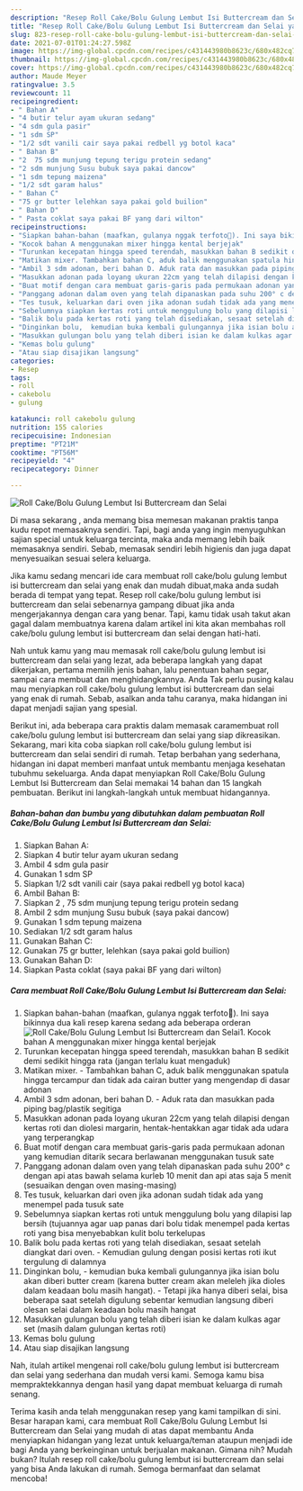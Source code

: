 ```yaml
---
description: "Resep Roll Cake/Bolu Gulung Lembut Isi Buttercream dan Selai yang enak dan Mudah Dibuat"
title: "Resep Roll Cake/Bolu Gulung Lembut Isi Buttercream dan Selai yang enak dan Mudah Dibuat"
slug: 823-resep-roll-cake-bolu-gulung-lembut-isi-buttercream-dan-selai-yang-enak-dan-mudah-dibuat
date: 2021-07-01T01:24:27.598Z
image: https://img-global.cpcdn.com/recipes/c431443980b8623c/680x482cq70/roll-cakebolu-gulung-lembut-isi-buttercream-dan-selai-foto-resep-utama.jpg
thumbnail: https://img-global.cpcdn.com/recipes/c431443980b8623c/680x482cq70/roll-cakebolu-gulung-lembut-isi-buttercream-dan-selai-foto-resep-utama.jpg
cover: https://img-global.cpcdn.com/recipes/c431443980b8623c/680x482cq70/roll-cakebolu-gulung-lembut-isi-buttercream-dan-selai-foto-resep-utama.jpg
author: Maude Meyer
ratingvalue: 3.5
reviewcount: 11
recipeingredient:
- " Bahan A"
- "4 butir telur ayam ukuran sedang"
- "4 sdm gula pasir"
- "1 sdm SP"
- "1/2 sdt vanili cair saya pakai redbell yg botol kaca"
- " Bahan B"
- "2  75 sdm munjung tepung terigu protein sedang"
- "2 sdm munjung Susu bubuk saya pakai dancow"
- "1 sdm tepung maizena"
- "1/2 sdt garam halus"
- " Bahan C"
- "75 gr butter lelehkan saya pakai gold builion"
- " Bahan D"
- " Pasta coklat saya pakai BF yang dari wilton"
recipeinstructions:
- "Siapkan bahan-bahan (maafkan, gulanya nggak terfoto🤭). Ini saya bikinnya dua kali resep karena sedang ada beberapa orderan"
- "Kocok bahan A menggunakan mixer hingga kental berjejak"
- "Turunkan kecepatan hingga speed terendah, masukkan bahan B sedikit demi sedikit hingga rata (jangan terlalu kuat mengaduk)"
- "Matikan mixer. Tambahkan bahan C, aduk balik menggunakan spatula hingga tercampur dan tidak ada cairan butter yang mengendap di dasar adonan"
- "Ambil 3 sdm adonan, beri bahan D. Aduk rata dan masukkan pada piping bag/plastik segitiga"
- "Masukkan adonan pada loyang ukuran 22cm yang telah dilapisi dengan kertas roti dan diolesi margarin, hentak-hentakkan agar tidak ada udara yang terperangkap"
- "Buat motif dengan cara membuat garis-garis pada permukaan adonan yang kemudian ditarik secara berlawanan menggunakan tusuk sate"
- "Panggang adonan dalam oven yang telah dipanaskan pada suhu 200° c dengan api atas bawah selama kurleb 10 menit dan api atas saja 5 menit (sesuaikan dengan oven masing-masing)"
- "Tes tusuk, keluarkan dari oven jika adonan sudah tidak ada yang menempel pada tusuk sate"
- "Sebelumnya siapkan kertas roti untuk menggulung bolu yang dilapisi lap bersih (tujuannya agar uap panas dari bolu tidak menempel pada kertas roti yang bisa menyebabkan kulit bolu terkelupas"
- "Balik bolu pada kertas roti yang telah disediakan, sesaat setelah diangkat dari oven. Kemudian gulung dengan posisi kertas roti ikut tergulung di dalamnya"
- "Dinginkan bolu,  kemudian buka kembali gulungannya jika isian bolu akan diberi butter cream (karena butter cream akan meleleh jika dioles dalam keadaan bolu masih hangat).  Tetapi jika hanya diberi selai, bisa beberapa saat setelah digulung sebentar kemudian langsung diberi olesan selai dalam keadaan bolu masih hangat"
- "Masukkan gulungan bolu yang telah diberi isian ke dalam kulkas agar set (masih dalam gulungan kertas roti)"
- "Kemas bolu gulung"
- "Atau siap disajikan langsung"
categories:
- Resep
tags:
- roll
- cakebolu
- gulung

katakunci: roll cakebolu gulung 
nutrition: 155 calories
recipecuisine: Indonesian
preptime: "PT21M"
cooktime: "PT56M"
recipeyield: "4"
recipecategory: Dinner

---
```



![Roll Cake/Bolu Gulung Lembut Isi Buttercream dan Selai](https://img-global.cpcdn.com/recipes/c431443980b8623c/680x482cq70/roll-cakebolu-gulung-lembut-isi-buttercream-dan-selai-foto-resep-utama.jpg)

Di masa  sekarang , anda memang bisa memesan makanan praktis tanpa kudu repot memasaknya sendiri. Tapi, bagi anda yang ingin menyuguhkan sajian special untuk keluarga tercinta, maka anda memang lebih baik memasaknya sendiri. Sebab, memasak sendiri lebih higienis dan juga dapat menyesuaikan sesuai selera keluarga.

Jika kamu sedang mencari ide cara membuat roll cake/bolu gulung lembut isi buttercream dan selai yang enak dan mudah dibuat,maka anda sudah berada di tempat yang tepat. Resep roll cake/bolu gulung lembut isi buttercream dan selai  sebenarnya gampang dibuat jika anda mengerjakannya dengan cara yang benar. Tapi, kamu tidak usah takut akan gagal dalam membuatnya 
karena dalam artikel ini kita akan membahas roll cake/bolu gulung lembut isi buttercream dan selai dengan hati-hati.  



Nah untuk kamu yang mau memasak roll cake/bolu gulung lembut isi buttercream dan selai yang lezat, ada beberapa langkah yang dapat dikerjakan, pertama memilih jenis bahan, lalu penentuan bahan segar, sampai cara membuat dan menghidangkannya. Anda Tak perlu pusing kalau mau menyiapkan roll cake/bolu gulung lembut isi buttercream dan selai yang enak di rumah. Sebab, asalkan anda  tahu caranya, maka hidangan ini dapat menjadi sajian yang spesial.

Berikut ini, ada beberapa cara praktis  dalam memasak caramembuat roll cake/bolu gulung lembut isi buttercream dan selai yang siap dikreasikan. Sekarang, mari kita coba siapkan roll cake/bolu gulung lembut isi buttercream dan selai sendiri di rumah. Tetap berbahan yang sederhana, hidangan ini dapat memberi manfaat untuk membantu menjaga kesehatan tubuhmu sekeluarga. Anda dapat menyiapkan Roll Cake/Bolu Gulung Lembut Isi Buttercream dan Selai memakai 14 bahan dan 15 langkah pembuatan. Berikut ini langkah-langkah untuk membuat hidangannya.

<!--inarticleads1-->

##### Bahan-bahan dan bumbu yang dibutuhkan dalam pembuatan Roll Cake/Bolu Gulung Lembut Isi Buttercream dan Selai:

1. Siapkan  Bahan A:
1. Siapkan 4 butir telur ayam ukuran sedang
1. Ambil 4 sdm gula pasir
1. Gunakan 1 sdm SP
1. Siapkan 1/2 sdt vanili cair (saya pakai redbell yg botol kaca)
1. Ambil  Bahan B:
1. Siapkan 2 , 75 sdm munjung tepung terigu protein sedang
1. Ambil 2 sdm munjung Susu bubuk (saya pakai dancow)
1. Gunakan 1 sdm tepung maizena
1. Sediakan 1/2 sdt garam halus
1. Gunakan  Bahan C:
1. Gunakan 75 gr butter, lelehkan (saya pakai gold builion)
1. Gunakan  Bahan D:
1. Siapkan  Pasta coklat (saya pakai BF yang dari wilton)




<!--inarticleads2-->

##### Cara membuat Roll Cake/Bolu Gulung Lembut Isi Buttercream dan Selai:

1. Siapkan bahan-bahan (maafkan, gulanya nggak terfoto🤭). Ini saya bikinnya dua kali resep karena sedang ada beberapa orderan
<img src="https://img-global.cpcdn.com/steps/213f4e4616885e9c/160x128cq70/roll-cakebolu-gulung-lembut-isi-buttercream-dan-selai-langkah-memasak-1-foto.jpg" alt="Roll Cake/Bolu Gulung Lembut Isi Buttercream dan Selai">1. Kocok bahan A menggunakan mixer hingga kental berjejak
1. Turunkan kecepatan hingga speed terendah, masukkan bahan B sedikit demi sedikit hingga rata (jangan terlalu kuat mengaduk)
1. Matikan mixer. - Tambahkan bahan C, aduk balik menggunakan spatula hingga tercampur dan tidak ada cairan butter yang mengendap di dasar adonan
1. Ambil 3 sdm adonan, beri bahan D. - Aduk rata dan masukkan pada piping bag/plastik segitiga
1. Masukkan adonan pada loyang ukuran 22cm yang telah dilapisi dengan kertas roti dan diolesi margarin, hentak-hentakkan agar tidak ada udara yang terperangkap
1. Buat motif dengan cara membuat garis-garis pada permukaan adonan yang kemudian ditarik secara berlawanan menggunakan tusuk sate
1. Panggang adonan dalam oven yang telah dipanaskan pada suhu 200° c dengan api atas bawah selama kurleb 10 menit dan api atas saja 5 menit (sesuaikan dengan oven masing-masing)
1. Tes tusuk, keluarkan dari oven jika adonan sudah tidak ada yang menempel pada tusuk sate
1. Sebelumnya siapkan kertas roti untuk menggulung bolu yang dilapisi lap bersih (tujuannya agar uap panas dari bolu tidak menempel pada kertas roti yang bisa menyebabkan kulit bolu terkelupas
1. Balik bolu pada kertas roti yang telah disediakan, sesaat setelah diangkat dari oven. - Kemudian gulung dengan posisi kertas roti ikut tergulung di dalamnya
1. Dinginkan bolu,  - kemudian buka kembali gulungannya jika isian bolu akan diberi butter cream (karena butter cream akan meleleh jika dioles dalam keadaan bolu masih hangat).  - Tetapi jika hanya diberi selai, bisa beberapa saat setelah digulung sebentar kemudian langsung diberi olesan selai dalam keadaan bolu masih hangat
1. Masukkan gulungan bolu yang telah diberi isian ke dalam kulkas agar set (masih dalam gulungan kertas roti)
1. Kemas bolu gulung
1. Atau siap disajikan langsung




Nah, itulah artikel mengenai  roll cake/bolu gulung lembut isi buttercream dan selai  yang sederhana dan mudah versi kami. Semoga kamu bisa mempraktekkannya dengan hasil yang dapat membuat keluarga di rumah senang. 

Terima kasih anda telah menggunakan resep yang kami tampilkan di sini. Besar harapan kami, cara membuat  Roll Cake/Bolu Gulung Lembut Isi Buttercream dan Selai yang mudah di atas dapat membantu Anda menyiapkan hidangan yang lezat untuk keluarga/teman ataupun menjadi ide bagi Anda yang berkeinginan untuk berjualan makanan. Gimana nih? Mudah bukan? Itulah resep roll cake/bolu gulung lembut isi buttercream dan selai yang bisa Anda lakukan di rumah. Semoga bermanfaat dan selamat mencoba!

